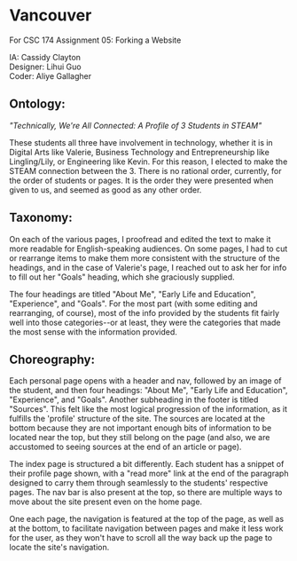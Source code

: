 # Vancouver  
For CSC 174 Assignment 05: Forking a Website

IA: Cassidy Clayton  
Designer: Lihui Guo  
Coder: Aliye Gallagher  

## Ontology:   
_"Technically, We're All Connected: A Profile of 3 Students in STEAM"_

These students all three have involvement in technology, whether it is in Digital Arts like Valerie,
Business Technology and Entrepreneurship like Lingling/Lily, or Engineering like Kevin.
For this reason, I elected to make the STEAM connection between the 3.  There is no rational order, currently, for the order of students or pages. It is the order they were presented when given to us, and seemed as good as any other order.

## Taxonomy:  

On each of the various pages, I proofread and edited the text to make it more readable for English-speaking audiences. On some pages, I had to cut or rearrange items to make them more consistent with the structure of the headings, and in the case of Valerie's page, I reached out to ask her for info to fill out her "Goals" heading, which she graciously supplied.  

The four headings are titled "About Me", "Early Life and Education", "Experience", and "Goals". For the most part (with some editing and rearranging, of course), most of the info provided by the students fit fairly well into those categories--or at least, they were the categories that made the most sense with the information provided.

## Choreography:    

Each personal page opens with a header and nav, followed by an image of the student, and then four headings: "About Me", "Early Life and
Education", "Experience", and "Goals". Another subheading in the footer is titled "Sources".  This felt like the most logical progression of the information, as it fulfills the 'profile' structure of the site. The sources are located at the bottom because they are not important enough bits of information to be located near the top, but they still belong on the page (and also, we are accustomed to seeing sources at the end of an article or page).

The index page is structured a bit differently. Each student has a snippet of their profile page shown, with a "read more" link at the end of the paragraph designed to carry them through seamlessly to the students' respective pages. The nav bar is also present at the top, so there are multiple ways to move about the site present even on the home page.

One each page, the navigation is featured at the top of the page, as well as at the bottom, to facilitate navigation between pages and make it less work for the user, as they won't have to scroll all the way back up the page to locate the site's navigation.
